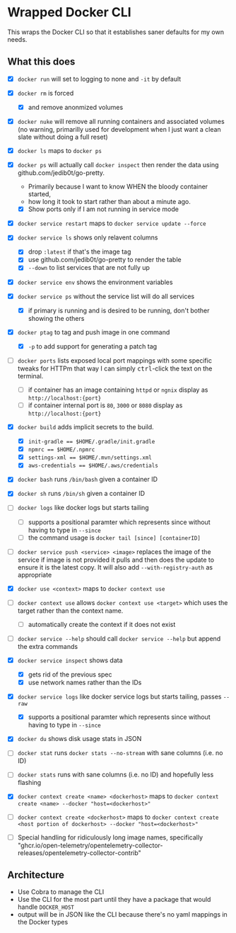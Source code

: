 # Wrapped Docker CLI

This wraps the Docker CLI so that it establishes saner defaults for my own needs.

## What this does

- [x] `docker run` will set to logging to none and `-it` by default

- [x] `docker rm` is forced
  - [x] and remove anonmized volumes
- [x] `docker nuke` will remove all running containers and associated volumes (no warning, primarilly used for development when I just want a clean slate without doing a full reset)
- [x] `docker ls` maps to `docker ps`
- [x] `docker ps` will actually call `docker inspect` then render the data using github.com/jedib0t/go-pretty.
  - Primarily because I want to know WHEN the bloody container started,
  - how long it took to start rather than about a minute ago.
  - [x] Show ports only if I am not running in service mode
- [x] `docker service restart` maps to `docker service update --force`
- [x] `docker service ls` shows only relavent columns
  - [x] drop `:latest` if that's the image tag
  - [x] use github.com/jedib0t/go-pretty to render the table
  - [x] `--down` to list services that are not fully up
- [x] `docker service env` shows the environment variables
- [x] `docker service ps` without the service list will do all services
  - [x] if primary is running and is desired to be running, don't bother showing the others
- [x] `docker ptag` to tag and push image in one command
  - [x] `-p` to add support for generating a patch tag
- [ ] `docker ports` lists exposed local port mappings with some specific tweaks for HTTPm that way I can simply <kbd>ctrl</kbd>-click the text on the terminal.
  - [ ] if container has an image containing `httpd` or `ngnix` display as `http://localhost:{port}`
  - [ ] if container internal port is `80`, `3000` or `8080` display as `http://localhost:{port}`
- [x] `docker build` adds implicit secrets to the build.
  - [x] `init-gradle == $HOME/.gradle/init.gradle`
  - [x] `npmrc == $HOME/.npmrc`
  - [x] `settings-xml == $HOME/.mvn/settings.xml`
  - [x] `aws-credentials == $HOME/.aws/credentials`
- [x] `docker bash` runs `/bin/bash` given a container ID
- [x] `docker sh` runs `/bin/sh` given a container ID
- [ ] `docker logs` like docker logs but starts tailing
  - [ ] supports a positional paramter which represents since without having to type in `--since`
  - [ ] the command usage is `docker tail [since] [containerID]`

- [ ] `docker service push <service> <image>` replaces the image of the service if image is not provided it pulls and then does the update to ensure it is the latest copy. It will also add `--with-registry-auth` as appropriate

- [x] `docker use <context>` maps to `docker context use`
- [ ] `docker context use` allows `docker context use <target>` which uses the target rather than the context name.
  - [ ] automatically create the context if it does not exist
- [ ] `docker service --help` should call `docker service --help` but append the extra commands
- [x] `docker service inspect` shows data
  - [x] gets rid of the previous spec
  - [x] use network names rather than the IDs
- [x] `docker service logs` like docker service logs but starts tailing, passes `--raw`
  - [x] supports a positional paramter which represents since without having to type in `--since`
- [x] `docker du` shows disk usage stats in JSON
- [ ] `docker stat` runs `docker stats --no-stream` with sane columns (i.e. no ID)
- [ ] `docker stats` runs with sane columns (i.e. no ID) and hopefully less flashing
- [x] `docker context create <name> <dockerhost>` maps to `docker context create <name> --docker "host=<dockerhost>"`
- [ ] `docker context create <dockerhost>` maps to `docker context create <host portion of dockerhost> --docker "host=<dockerhost>"`
- [ ] Special handling for ridiculously long image names, specifically "ghcr.io/open-telemetry/opentelemetry-collector-releases/opentelemetry-collector-contrib"

## Architecture

- Use Cobra to manage the CLI
- Use the CLI for the most part until they have a package that would handle `DOCKER_HOST`
- output will be in JSON like the CLI because there's no yaml mappings in the Docker types
